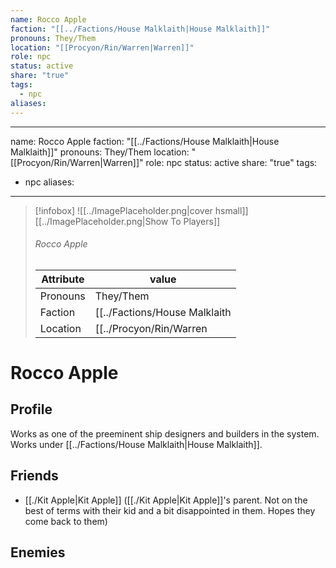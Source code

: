 ```yaml
---
name: Rocco Apple
faction: "[[../Factions/House Malklaith|House Malklaith]]"
pronouns: They/Them
location: "[[Procyon/Rin/Warren|Warren]]"
role: npc
status: active
share: "true"
tags:
  - npc
aliases: 
---
```

---
name: Rocco Apple
faction: "[[../Factions/House Malklaith|House Malklaith]]"
pronouns: They/Them
location: "[[Procyon/Rin/Warren|Warren]]"
role: npc
status: active
share: "true"
tags:
  - npc
aliases:
---


> [!infobox]
> ![[../ImagePlaceholder.png|cover hsmall]]
> [[../ImagePlaceholder.png|Show To Players]]
> ###### Rocco Apple
> Attribute |  value |
> ---|---|
> Pronouns | They/Them
> Faction | [[../Factions/House Malklaith|House Malklaith]]
> Location | [[../Procyon/Rin/Warren|Warren]] |


# Rocco Apple
## Profile
Works as one of the preeminent ship designers and builders in the system. Works under [[../Factions/House Malklaith|House Malklaith]].
## Friends
- [[./Kit Apple|Kit Apple]] ([[./Kit Apple|Kit Apple]]'s parent. Not on the best of terms with their kid and a bit disappointed in them. Hopes they come back to them)
## Enemies


